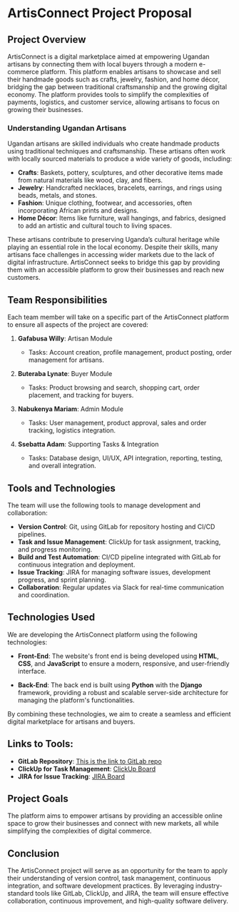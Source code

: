 # ArtisConnect Project Proposal

## Project Overview

ArtisConnect is a digital marketplace aimed at empowering Ugandan artisans by connecting them with local buyers through a modern e-commerce platform. This platform enables artisans to showcase and sell their handmade goods such as crafts, jewelry, fashion, and home décor, bridging the gap between traditional craftsmanship and the growing digital economy. The platform provides tools to simplify the complexities of payments, logistics, and customer service, allowing artisans to focus on growing their businesses.

### Understanding Ugandan Artisans

Ugandan artisans are skilled individuals who create handmade products using traditional techniques and craftsmanship. These artisans often work with locally sourced materials to produce a wide variety of goods, including:

- **Crafts**: Baskets, pottery, sculptures, and other decorative items made from natural materials like wood, clay, and fibers.
- **Jewelry**: Handcrafted necklaces, bracelets, earrings, and rings using beads, metals, and stones.
- **Fashion**: Unique clothing, footwear, and accessories, often incorporating African prints and designs.
- **Home Décor**: Items like furniture, wall hangings, and fabrics, designed to add an artistic and cultural touch to living spaces.

These artisans contribute to preserving Uganda’s cultural heritage while playing an essential role in the local economy. Despite their skills, many artisans face challenges in accessing wider markets due to the lack of digital infrastructure. ArtisConnect seeks to bridge this gap by providing them with an accessible platform to grow their businesses and reach new customers.

## Team Responsibilities
Each team member will take on a specific part of the ArtisConnect platform to ensure all aspects of the project are covered:

1. **Gafabusa Willy**: Artisan Module
    - Tasks: Account creation, profile management, product posting, order management for artisans.

2. **Buteraba Lynate**: Buyer Module
    - Tasks: Product browsing and search, shopping cart, order placement, and tracking for buyers.

3. **Nabukenya Mariam**: Admin Module
    - Tasks: User management, product approval, sales and order tracking, logistics integration.

4. **Ssebatta Adam**: Supporting Tasks & Integration
    - Tasks: Database design, UI/UX, API integration, reporting, testing, and overall integration.

## Tools and Technologies
The team will use the following tools to manage development and collaboration:

- **Version Control**: Git, using GitLab for repository hosting and CI/CD pipelines.
- **Task and Issue Management**: ClickUp for task assignment, tracking, and progress monitoring.
- **Build and Test Automation**: CI/CD pipeline integrated with GitLab for continuous integration and deployment.
- **Issue Tracking**: JIRA for managing software issues, development progress, and sprint planning.
- **Collaboration**: Regular updates via Slack for real-time communication and coordination.

## Technologies Used

We are developing the ArtisConnect platform using the following technologies:

- **Front-End**: The website's front end is being developed using **HTML**, **CSS**, and **JavaScript** to ensure a modern, responsive, and user-friendly interface.
  
- **Back-End**: The back end is built using **Python** with the **Django** framework, providing a robust and scalable server-side architecture for managing the platform's functionalities.

By combining these technologies, we aim to create a seamless and efficient digital marketplace for artisans and buyers.


## Links to Tools:
- **GitLab Repository**: [This is the link to GitLab repo ](https://gitlab.cranecloud.io/2025-SE4/bse25-22/-/tree/main)
- **ClickUp for Task Management**: [ClickUp Board](https://app.clickup.com/9012394331/v/l/li/901205024671)
- **JIRA for Issue Tracking**: [JIRA Board](https://bsse-25-22bse4105.atlassian.net/jira/software/projects/SCRUM/boards/1/backlog)


## Project Goals
The platform aims to empower artisans by providing an accessible online space to grow their businesses and connect with new markets, all while simplifying the complexities of digital commerce.

## Conclusion
The ArtisConnect project will serve as an opportunity for the team to apply their understanding of version control, task management, continuous integration, and software development practices. By leveraging industry-standard tools like GitLab, ClickUp, and JIRA, the team will ensure effective collaboration, continuous improvement, and high-quality software delivery.
